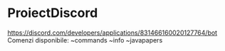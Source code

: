 # ProiectDiscord
https://discord.com/developers/applications/831466160020127764/bot
Comenzi disponibile:
  ~commands
  ~info
  ~javapapers
